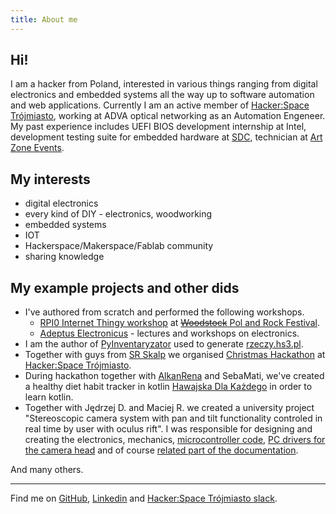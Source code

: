 ```yaml
---
title: About me
---
```


## Hi!

I am a hacker from Poland, interested in various things ranging from digital electronics and embedded systems all the way up to software automation and web applications. Currently I am an active member of [Hacker:Space Trójmiasto](https://hs3.pl), working at ADVA optical networking as an Automation Engeneer. My past experience includes UEFI BIOS development internship at Intel, development testing suite for embedded hardware at [SDC](https://s-dc.eu/), technician at [Art Zone Events](http://www.aze.pl/).

## My interests

* digital electronics
* every kind of DIY - electronics, woodworking
* embedded systems 
* IOT
* Hackerspace/Makerspace/Fablab community
* sharing knowledge

## My example projects and other dids

* I've authored from scratch and performed the following workshops.
  * [RPI0 Internet Thingy workshop](https://github.com/hs3city/RPI0-Internet-thingy-workshops) at [~~Woodstock~~ Pol and Rock Festival](https://polandrockfestival.pl/).
  * [Adeptus Electronicus](https://github.com/hs3city/adeptus-elektronicus) - lectures and workshops on electronics.  
* I am the author of [PyInventaryzator](https://github.com/hs3city/PyInwentaryzator/tree/minimal-prototype) used to generate [rzeczy.hs3.pl](http://rzeczy.hs3.pl).
* Together with guys from [SR Skalp](http://skalppg.pl) we organised [Christmas Hackathon](https://hs3.pl/hackathon/) at [Hacker:Space Trójmiasto](https://hs3.pl).
* During hackathon together with [AlkanRena](https://github.com/AlkanRena) and SebaMati, we've created a healthy diet habit tracker in kotlin [Hawajska Dla Każdego](https://github.com/AlkanRena/hawajskadlakazdego) in order to learn kotlin.
* Together with Jędrzej D. and Maciej R. we created a university project "Stereoscopic camera system with pan and tilt functionality controled in real time by user with oculus rift". I was responsible for designing and creating the electronics, mechanics, [microcontroller code](https://github.com/mrozo/ARCameraHeadRom), [PC drivers for the camera head](blob/master/README.md) and of course [related part of the documentation](https://github.com/mrozo/ARCameraHeadThesis/tree/master). 

And many others.

---

Find me on [GitHub](https://github.com/mrozo), [Linkedin](https://www.linkedin.com/in/krzysztof-em-46529316a/) and [Hacker:Space Trójmiasto slack](https://hs3city.slack.com).
